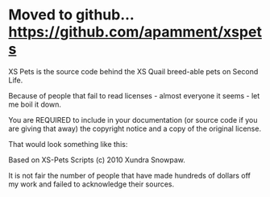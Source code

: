 # Moved to github... https://github.com/apamment/xspets #

XS Pets is the source code behind the XS Quail breed-able pets on Second Life.

Because of people that fail to read licenses - almost everyone it seems - let me boil it down.

You are REQUIRED to include in your documentation (or source code if you are giving that away) the copyright notice and a copy of the original license.

That would look something like this:

Based on XS-Pets Scripts (c) 2010 Xundra Snowpaw.

It is not fair the number of people that have made hundreds of dollars off my work and failed to acknowledge their sources.